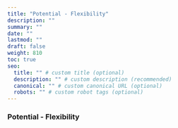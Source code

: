 ```yaml
---
title: "Potential - Flexibility"
description: ""
summary: ""
date: ""
lastmod: ""
draft: false
weight: 810
toc: true
seo:
  title: "" # custom title (optional)
  description: "" # custom description (recommended)
  canonical: "" # custom canonical URL (optional)
  robots: "" # custom robot tags (optional)
---
```


### Potential - Flexibility
